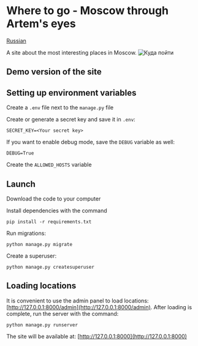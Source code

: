 # Where to go - Moscow through Artem's eyes
[Russian](RU_README.md)

A site about the most interesting places in Moscow.
![&#x41A;&#x443;&#x434;&#x430; &#x43F;&#x43E;&#x439;&#x442;&#x438;](.gitbook/assets/site.png)

## Demo version of the site

## Setting up environment variables
Create a `.env` file next to the `manage.py` file

Create or generate a secret key and save it in `.env`:
```
SECRET_KEY=<Your secret key>
```
If you want to enable debug mode, save the `DEBUG` variable as well:
```
DEBUG=True
```
Create the `ALLOWED_HOSTS` variable

## Launch

Download the code to your computer

Install dependencies with the command
```
pip install -r requirements.txt
```
Run migrations:
```
python manage.py migrate
```
Create a superuser:
```
python manage.py createsuperuser
```

## Loading locations

It is convenient to use the admin panel to load locations: [http://127.0.0.1:8000/admin](http://127.0.0.1:8000/admin).
After loading is complete, run the server with the command:
```
python manage.py runserver
```
The site will be available at: [http://127.0.0.1:8000](http://127.0.0.1:8000)